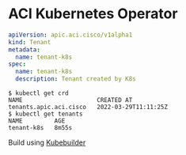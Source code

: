 # ACI Kubernetes Operator

```yaml
apiVersion: apic.aci.cisco/v1alpha1
kind: Tenant
metadata:
  name: tenant-k8s
spec:
  name: tenant-k8s
  description: Tenant created by K8s
```

```
$ kubectl get crd
NAME                     CREATED AT
tenants.apic.aci.cisco   2022-03-29T11:11:25Z
$ kubectl get tenants
NAME         AGE
tenant-k8s   8m55s
```

Build using [Kubebuilder](https://book.kubebuilder.io/introduction.html)
